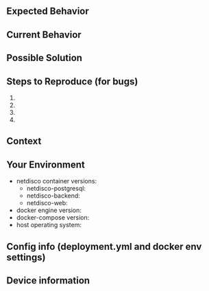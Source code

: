 <!---

READ THIS FIRST!
----------------

STOP! If your ticket is about a device not being detected correctly,
see SNMP::Info instead:
https://github.com/netdisco/snmp-info/issues/new

STOP! If you have new MIBs to submit,
see netdisco-mibs instead:
https://github.com/netdisco/netdisco-mibs/issues/new


everything else about Netdisco docker behaviour is good, here :-D

the more info you can provide, the easier it is for us the help you, so please
fill out as many of the items below as possible.

Provide a general summary of the issue in the Title above

when including netdisco config snippets, whitespace matters since it's a yaml file
for github issues it really helps if you include the relevant config parts in a codeblock (code fencing)
see the "code" subject on https://guides.github.com/features/mastering-markdown/ for that)
this should preserve spaces in the issue tracker and make troubleshooting quicker
-->

## Expected Behavior
<!--- If you're describing a bug, tell us what should happen -->
<!--- If you're suggesting a change/improvement, tell us how it should work -->

## Current Behavior
<!--- If describing a bug, tell us what happens instead of the expected behavior -->
<!--- If suggesting a change/improvement, explain the difference from current behavior -->

## Possible Solution
<!--- Not obligatory, but suggest a fix/reason for the bug, -->
<!--- or ideas how to implement the addition or change -->

## Steps to Reproduce (for bugs)
<!--- Provide a link to a live example, or an unambiguous set of steps to -->
<!--- reproduce this bug. Include code to reproduce, if relevant, or attach screenshots -->
1. 
2. 
3. 
4. 

## Context
<!--- How has this issue affected you? What are you trying to accomplish? -->
<!--- Providing context helps us come up with a solution that is most useful in the real world -->

## Your Environment
<!--- Include as many relevant details about the environment you experienced the bug in -->
* netdisco container versions: 
  * netdisco-postgresql: 
  * netdisco-backend: 
  * netdisco-web: 
* docker engine version: 
* docker-compose version: 
* host operating system: 

## Config info (deployment.yml and docker env settings)
<!--- if possible include all options you added to your deployment.yml file and -->
<!--- your docker environment, since some options can change the behaviour in drastic ways -->

## Device information
<!---
if the issue relates to specific devices their info would be usefull
do note that the following command might contain sensitive info, you can
remove this but let us know if you did so
change 1.1.1.1 in the below example with the problematic device's ip

a containerized version of netdisco-do is available:
  curl -Ls -o dc-netdisco-do.yml https://raw.githubusercontent.com/netdisco/netdisco-docker/master/dc-netdisco-do.yml
  docker-compose -f dc-netdisco-do.yml run netdisco-do show -d 1.1.1.1 -e specify -DI
-->
